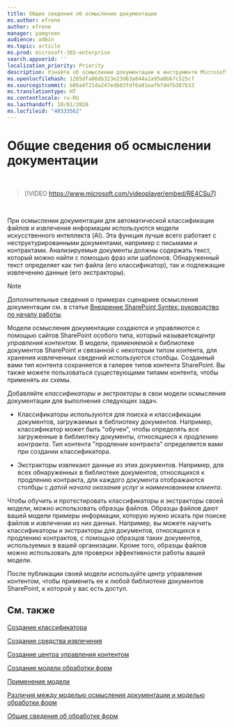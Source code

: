 ```yaml
---
title: Общие сведения об осмыслении документации
ms.author: efrene
author: efrene
manager: pamgreen
audience: admin
ms.topic: article
ms.prod: microsoft-365-enterprise
search.appverid: ''
localization_priority: Priority
description: Узнайте об осмыслении документации в инструменте Microsoft SharePoint Syntex.
ms.openlocfilehash: 1265dfa06db323e23d63a044a1a95a6b67c525cf
ms.sourcegitcommit: b06a4f21da247edb03fdf6a01eafb7d4fb387b33
ms.translationtype: HT
ms.contentlocale: ru-RU
ms.lasthandoff: 10/01/2020
ms.locfileid: "48333562"
---
```

# <a name="document-understanding-overview"></a>Общие сведения об осмыслении документации


</br>

> [!VIDEO https://www.microsoft.com/videoplayer/embed/RE4CSu7] 

</br>

При осмыслении документации для автоматической классификации файлов и извлечения информации используются модели искусственного интеллекта (AI). Эта функция лучше всего работает с неструктурированными документами, например с письмами и контрактами. Анализируемые документы должны содержать текст, который можно найти с помощью фраз или шаблонов. Обнаруженный текст определяет как тип файла (его классификатор), так и подлежащие извлечению данные (его экстракторы).

> [!NOTE]
> Дополнительные сведения о примерах сценариев осмысления документации см. в статье [Внедрение SharePoint Syntex: руководство по началу работы](https://docs.microsoft.com/microsoft-365/contentunderstanding/adoption-getstarted#document-understanding-scenario-example).

Модели осмысления документации создаются и управляются с помощью сайтов SharePoint особого типа, который называется*центр управления контентом*. В модели, применяемой к библиотеке документов SharePoint и связанной с некоторым типом контента, для хранения извлеченных сведений используются столбцы. Созданный вами тип контента сохраняется в галерее типов контента SharePoint. Вы также можете пользоваться существующими типами контента, чтобы применять их схемы.

Добавляйте *классификаторы* и *экстракторы* в свои модели осмысления документации для выполнения следующих задач. 

- Классификаторы используются для поиска и классификации документов, загружаемых в библиотеку документов. Например, классификатор может быть "обучен", чтобы определять все загруженные в библиотеку документы, относящиеся к *продлению контракта*. Тип контента "продление контракта" определяется вами при создании классификатора.

- Экстракторы извлекают данные из этих документов. Например, для всех обнаруженных в библиотеке документов, относящихся к продлению контракта, для каждого документа отображаются столбцы с *датой начала оказания услуг* и *наименованием клиента*. 

Чтобы обучить и протестировать классификаторы и экстракторы своей модели, можно использовать образцы файлов. Образцы файлов дают вашей модели примеры информации, которую нужно искать при поиске файлов и извлечении из них данных. Например, вы можете научить классификаторы и экстракторы для документов, относящихся к продлению контрактов, с помощью образцов таких документов, используемых в вашей организации. Кроме того, образцы файлов можно использовать для проверки эффективности работы вашей модели.

После публикации своей модели используйте центр управления контентом, чтобы применить ее к любой библиотеке документов SharePoint, к которой у вас есть доступ.  



## <a name="see-also"></a>См. также
[Создание классификатора](create-a-classifier.md)

[Создание средства извлечения](create-an-extractor.md)

[Создание центра управления контентом](create-a-content-center.md)

[Создание модели обработки форм](create-a-form-processing-model.md)

[Применение модели](apply-a-model.md)   

[Различия между моделью осмысления документации и моделью обработки форм](difference-between-document-understanding-and-form-processing-model.md)
  
[Общие сведения об обработке форм](form-processing-overview.md)

